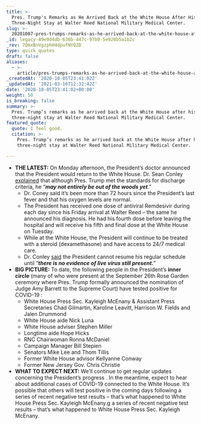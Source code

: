 ```yaml
---
title: >-
  Pres. Trump's Remarks as He Arrived Back at the White House After His
  Three-Night Stay at Walter Reed National Military Medical Center.
slug: >-
  20201007-pres-trumps-remarks-as-he-arrived-back-at-the-white-house-after-his-three-night-stay-at-walter-reed-national-military-medical-center
_id: legacy-89e9d4db-636b-447c-97b0-5e928b5a1b2c
_rev: 7QmxBnVgzphH4dpufNYQZD
type: quick_quotes
draft: false
aliases:
  - >-
    article/pres-trumps-remarks-as-he-arrived-back-at-the-white-house-after-his-three-night-stay-at-walter-reed-national-military-medical-center/
_createdAt: '2020-10-05T23:41:02Z'
_updatedAt: '2021-03-16T12:32:42Z'
date: '2020-10-05T23:41:02+00:00'
weight: 50
is_breaking: false
summary: >-
  Pres. Trump’s remarks as he arrived back at the White House after his
  three-night stay at Walter Reed National Military Medical Center.
featured_quote:
  quote: I feel good.
  citation: >-
    Pres. Trump’s remarks as he arrived back at the White House after his
    three-night stay at Walter Reed National Military Medical Center.

---
```

* **THE LATEST:** On Monday afternoon, the President’s doctor announced that the President would return to the White House. Dr. Sean Conley [explained](https://www.c-span.org/video/?476637-1/dr-sean-conley-confirms-president-trump-return-white-house) that although Pres. Trump met the standards for discharge criteria, he “**_may not entirely be out of the woods yet_**.”
  * Dr. Coney said it’s been more than 72 hours since the President’s last fever and that his oxygen levels are normal.
  * The President has received one dose of antiviral Remdesivir during each day since his Friday arrival at Walter Reed – the same he announced his diagnosis. He had his fourth dose before leaving the hospital and will receive his fifth and final dose at the White House on Tuesday.
  * While at the White House, the President will continue to be treated with a steroid (dexamethasone) and have access to 24/7 medical care.
  * Dr. Conley [said](https://www.c-span.org/video/?476637-1/dr-sean-conley-confirms-president-trump-return-white-house) the President cannot resume his regular schedule until “**_there is no evidence of live virus still present._**”
* **BIG PICTURE:** To date, the following people in the President’s **inner circle** (many of who were present at the September 26th Rose Garden ceremony where Pres. Trump formally announced the nomination of Judge Amy Barrett to the Supreme Court) have tested positive for COVID-19 :
  * White House Press Sec. Kayleigh McEnany & Assistant Press Secretaries Chad Gilmartin, Karoline Leavitt, Harrison W. Fields and Jalen Drummond
  * White House aide Nick Luna
  * White House adviser Stephen Miller
  * Longtime aide Hope Hicks
  * RNC Chairwoman Ronna McDaniel
  * Campaign Manager Bill Stepien
  * Senators Mike Lee and Thom Tillis
  * Former White House advisor Kellyanne Conway
  * Former New Jersey Gov. Chris Christie
* **WHAT TO EXPECT NEXT:** We’ll continue to get regular updates concerning the President’s progress . In the meantime, expect to hear about additional cases of COVID-19 connected to the White House. It’s possible that others will test positive in the coming days following a series of recent negative test results – that’s what happened to White House Press Sec. Kayleigh McEnany.g a series of recent negative test results – that’s what happened to White House Press Sec. Kayleigh McEnany.
